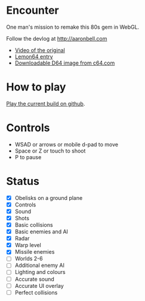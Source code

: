 # Encounter #

One man's mission to remake this 80s gem in WebGL.

Follow the devlog at http://aaronbell.com

* [Video of the original](http://www.youtube.com/watch?v=_7eCFOpI0SU)
* [Lemon64 entry](http://www.lemon64.com/games/details.php?ID=832)
* [Downloadable D64 image from c64.com](http://www.c64.com/games/351)

# How to play #

[Play the current build on github](http://air.github.io/encounter).

# Controls #

* WSAD or arrows or mobile d-pad to move
* Space or Z or touch to shoot
* P to pause

# Status #

- [x] Obelisks on a ground plane
- [x] Controls
- [x] Sound
- [x] Shots
- [x] Basic collisions
- [x] Basic enemies and AI
- [x] Radar
- [x] Warp level
- [x] Missile enemies
- [ ] Worlds 2-6
- [ ] Additional enemy AI
- [ ] Lighting and colours
- [ ] Accurate sound
- [ ] Accurate UI overlay
- [ ] Perfect collisions
